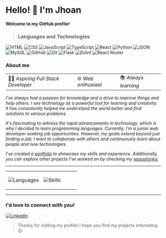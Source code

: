 # Hello! 👋 I'm Jhoan

**Welcome to my GitHub profile!**

> ### Languages and Technologies

![HTML](https://img.shields.io/badge/HTML5-E34F26?style=for-the-badge&logo=html5&logoColor=white)
![CSS](https://img.shields.io/badge/CSS3-1572B6?style=for-the-badge&logo=css3&logoColor=white)
![JavaScript](https://img.shields.io/badge/JavaScript-F7DF1E?style=for-the-badge&logo=javascript&logoColor=black)
![TypeScript](https://img.shields.io/badge/TypeScript-3178C6?style=for-the-badge&logo=typescript&logoColor=white)
![React](https://img.shields.io/badge/React-61DAFB?style=for-the-badge&logo=react&logoColor=blue)
![Python](https://img.shields.io/badge/Python-3776AB?style=for-the-badge&logo=python&logoColor=white)
![JSON](https://img.shields.io/badge/json-5E5C5C?style=for-the-badge&logo=json&logoColor=white)
![MySQL](https://img.shields.io/badge/MySQL-005C84?style=for-the-badge&logo=mysql&logoColor=white)
![GitHub](https://img.shields.io/badge/GitHub-333333?style=for-the-badge&logo=github&logoColor=white)
![Git](https://img.shields.io/badge/Git-24292E?style=for-the-badge&logo=git&logoColor=orange)
![Flask](https://img.shields.io/badge/Flask-000?style=for-the-badge&logo=flask&logoColor=white)
![Eslint](https://img.shields.io/badge/Eslint-7C7C7C?style=for-the-badge&logo=eslint&logoColor=white)
![React Router](https://img.shields.io/badge/React%20Router-CA4245?style=for-the-badge&logo=react-router&logoColor=white)

<table>
<tr><h3>About me</h3></tr>
<tr>
    <td>👨‍💻 <i>Aspiring Full Stack Developer</i></td>
    <td>🌐 <i>Web enthusiast</i></td>
    <td>📚 <i>Always learning</i></td>
</tr>
</table>

_I've always had a passion for knowledge and a drive to improve things and help others. I see technology as a powerful tool for learning and creativity. It has consistently helped me understand the world better and find solutions to various problems._

_It's fascinating to witness the rapid advancements in technology, which is why I decided to learn programming languages. Currently, I'm a junior web developer seeking job opportunities. However, my goals extend beyond just finding a job; I want to collaborate with others and continuously learn about people and new technologies._

_I've created a [portfolio](https://portafolio-three-black.vercel.app/) to showcase my skills and experience. Additionally, you can explore other projects I've worked on by checking my [repositories](https://github.com/Jhoan5?tab=repositories)._

---

<table>
<tr width="100%">
  <td width="50%">

![Languages](https://github-readme-stats.vercel.app/api/top-langs/?username=Jhoan5&layout=compact&theme=dark)

  </td>
  <td width="50%">

![Skills](https://github-readme-stats.vercel.app/api?username=Jhoan5&show_icons=true&theme=dark)

  </td>
</tr>
</table>

---

### I'd love to connect with you!

[![LinkedIn](https://img.shields.io/badge/LinkedIn-0077B5?style=for-the-badge&logo=linkedin&logoColor=white)](https://www.linkedin.com/in/jhoan-antonio-76bb21265?utm_source=share=profile)

> Thanks for visiting my profile! I hope you find my projects interesting. 😊
